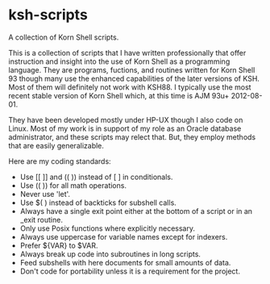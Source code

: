 # ksh-scripts
A collection of Korn Shell scripts.

This is a collection of scripts that I have written professionally that offer instruction and insight into the use of Korn Shell as a programming language.  They are programs, fuctions, and routines written for Korn Shell 93 though many use the enhanced capabilities of the later versions of KSH.  Most of them will definitely not work with KSH88.  I typically use the most recent stable version of Korn Shell which, at this time is AJM 93u+ 2012-08-01.

They have been developed mostly under HP-UX though I also code on Linux.  Most of my work is in support of my role as an Oracle database administrator, and these scripts may relect that.  But, they employ methods that are easily generalizable.

Here are my coding standards:

- Use [[ ]] and (( )) instead of [  ] in conditionals.
- Use (( )) for all math operations.
- Never use 'let'.
- Use $( ) instead of backticks for subshell calls.
- Always have a single exit point either at the bottom of a script or in an _exit routine.
- Only use Posix functions where explicitly necessary.
- Always use uppercase for variable names except for indexers.
- Prefer ${VAR} to $VAR.
- Always break up code into subroutines in long scripts.
- Feed subshells with here documents for small amounts of data.
- Don't code for portability unless it is a requirement for the project.
